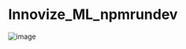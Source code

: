 # Innovize_ML_npmrundev
![image](https://github.com/user-attachments/assets/67fb2d7e-3691-41a0-82e3-0e70f04011be)
